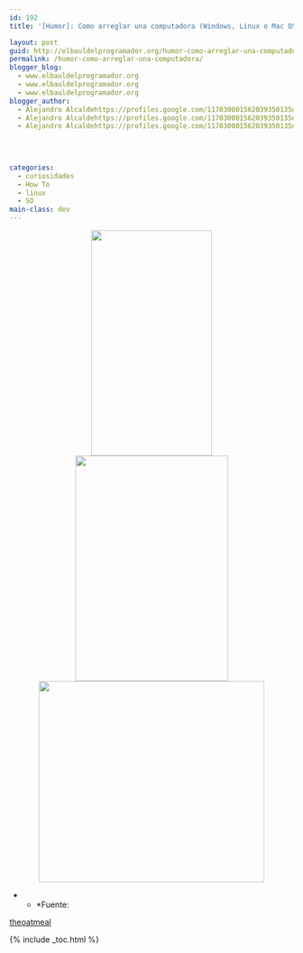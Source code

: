 ```yaml
---
id: 192
title: '[Humor]: Como arreglar una computadora (Windows, Linux o Mac OSX)'

layout: post
guid: http://elbauldelprogramador.org/humor-como-arreglar-una-computadora-windows-linux-o-mac-osx/
permalink: /humor-como-arreglar-una-computadora/
blogger_blog:
  - www.elbauldelprogramador.org
  - www.elbauldelprogramador.org
  - www.elbauldelprogramador.org
blogger_author:
  - Alejandro Alcaldehttps://profiles.google.com/117030001562039350135noreply@blogger.com
  - Alejandro Alcaldehttps://profiles.google.com/117030001562039350135noreply@blogger.com
  - Alejandro Alcaldehttps://profiles.google.com/117030001562039350135noreply@blogger.com

  
  
  
categories:
  - curiosidades
  - How To
  - linux
  - SO
main-class: dev
---
```

<div class="separator" style="clear: both; text-align: center;">
  <a href="https://1.bp.blogspot.com/-nZA60Hrzepo/TdErBWlgr8I/AAAAAAAAAfA/p7DoPhDerdQ/s1600/linux.png" imageanchor="1" style="margin-left:1em; margin-right:1em"><img border="0" height="400" width="214" src="https://1.bp.blogspot.com/-nZA60Hrzepo/TdErBWlgr8I/AAAAAAAAAfA/p7DoPhDerdQ/s400/linux.png" /></a>
</div>

<div class="separator" style="clear: both; text-align: center;">
  <a href="https://3.bp.blogspot.com/-HckHsExHyL8/TdErA2OYrfI/AAAAAAAAAew/W3RLpuvwUUE/s1600/windows.png" imageanchor="1" style="margin-left:1em; margin-right:1em"><img border="0" height="400" width="271" src="https://3.bp.blogspot.com/-HckHsExHyL8/TdErA2OYrfI/AAAAAAAAAew/W3RLpuvwUUE/s400/windows.png" /></a>
</div>

<div class="separator" style="clear: both; text-align: center;">
  <a href="https://3.bp.blogspot.com/-uALX0h_XbzU/TdErBEx3OpI/AAAAAAAAAe4/TTfcnLUDP7I/s1600/apple.png" imageanchor="1" style="margin-left:1em; margin-right:1em"><img border="0" height="357" width="400" src="https://3.bp.blogspot.com/-uALX0h_XbzU/TdErBEx3OpI/AAAAAAAAAe4/TTfcnLUDP7I/s400/apple.png" /></a>
</div>

* * *Fuente: 

[theoatmeal][1]</p> 



 [1]: http://theoatmeal.com/blog/fix_computer

{% include _toc.html %}

